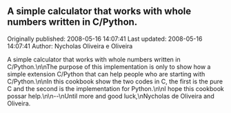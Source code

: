 ## A simple calculator that works with whole numbers written in C/Python.

Originally published: 2008-05-16 14:07:41
Last updated: 2008-05-16 14:07:41
Author: Nycholas Oliveira e Oliveira

A simple calculator that works with whole numbers written in C/Python.\n\nThe purpose of this implementation is only to show how a simple extension C/Python that can help people who are starting with C/Python.\n\nIn this cookbook show the two codes in C, the first is the pure C and the second is the implementation for Python.\n\nI hope this cookbook possar help.\n\n--\nUntil more and good luck,\nNycholas de Oliveira and Oliveira.